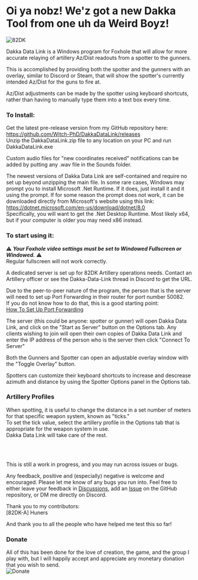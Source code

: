 Oi ya nobz! We'z got a new Dakka Tool from one uh da Weird Boyz!
======

![82DK](https://github.com/user-attachments/assets/e51c404e-2b40-4184-85b7-e6c2132cebc1)

Dakka Data Link is a Windows program for Foxhole that will allow for more accurate relaying of artillery Az/Dist readouts from a spotter to the gunners.</br>

This is accomplished by providing both the spotter and the gunners with an overlay, similar to Discord or Steam, that will show the spotter's currently intended Az/Dist for the guns to fire at.</br>

Az/Dist adjustments can be made by the spotter using keyboard shortcuts, rather than having to manually type them into a text box every time.</br>

### To Install:
Get the latest pre-release version from my GitHub repository here: </br>
https://github.com/Witch-PhD/DakkaDataLink/releases </br>
Unzip the DakkaDataLink.zip file to any location on your PC and run DakkaDataLink.exe

Custom audio files for "new coordinates received" notifications can be added by putting any .wav file in the Sounds folder.

The newest versions of Dakka Data Link are self-contained and require no set up beyond unzipping the main file.
In some rare cases, Windows may prompt you to install Microsoft .Net Runtime. If it does, just install it and it using the prompt.
If for some reason the prompt does not work, it can be downloaded directly from Microsoft's website using this link:</br>
https://dotnet.microsoft.com/en-us/download/dotnet/8.0 </br>
Specifically, you will want to get the .Net Desktop Runtime. Most likely x64, but if your computer is older you may need x86 instead.

### To start using it:

⚠️ ***Your Foxhole video settings must be set to Windowed Fullscreen or Windowed.*** ⚠️ </br>
Regular fullscreen will not work correctly.

A dedicated server is set up for 82DK Artillery operations needs. Contact an Artillery officer or see the Dakka-Data-Link thread in Discord to get the URL.

Due to the peer-to-peer nature of the program, the person that is the server will need to set up Port Forwarding in their router for port number 50082.</br>
If you do not know how to do that, this is a good starting point:</br>
[How To Set Up Port Forwarding](https://support.source-elements.com/source-elements/step-by-step-port-forwarding-guide)

The server (this could be anyone: spotter or gunner) will open Dakka Data Link, and click on the "Start as Server" button on the Options tab.
Any clients wishing to join will open their own copies of Dakka Data Link and enter the IP address of the person who is the server then click "Connect To Server"</br>

Both the Gunners and Spotter can open an adjustable overlay window with the "Toggle Overlay" button.

Spotters can customize their keyboard shortcuts to increase and descrease azimuth and distance by using the Spotter Options panel in the Options tab.

### Artillery Profiles
When spotting, it is useful to change the distance in a set number of meters for that specific weapon system, known as "ticks."</br>
To set the tick value, select the artillery profile in the Options tab that is appropriate for the weapon system in use.</br>
Dakka Data Link will take care of the rest.

</br>
</br>

This is still a work in progress, and you may run across issues or bugs.

Any feedback, positive and (especially) negative is welcome and encouraged. Please let me know of any bugs you run into. Feel free to either leave your feedback in [Discussions](https://github.com/Witch-PhD/DakkaDataLink/discussions), add an [Issue](https://github.com/Witch-PhD/DakkaDataLink/issues) on the GitHub repository, or DM me directly on Discord.

Thank you to my contributors:</br>
[82DK-A] Huners</br>

And thank you to all the people who have helped me test this so far!</br>


### Donate
All of this has been done for the love of creation, the game, and the group I play with, but I will happily accept and appreciate any monetary donation that you wish to send.</br>
![Donate](https://github.com/user-attachments/assets/b374242f-f478-4722-b635-2de55c023792)
